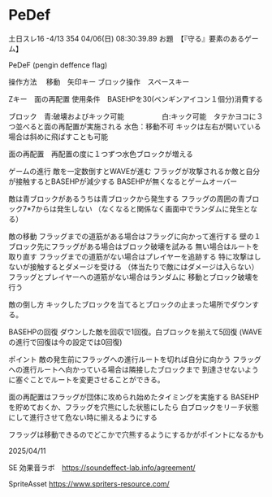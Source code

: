 # PeDef
 
土日スレ16  -4/13
354 04/06(日) 08:30:39.89
お題　【『守る』要素のあるゲーム】


PeDeF (pengin deffence flag)

操作方法　
移動　矢印キー
ブロック操作　スペースキー

Zキー　面の再配置
使用条件　BASEHPを30(ペンギンアイコン１個分)消費する

ブロック　青:破壊およびキック可能
　　　　　白:キック可能　タテかヨコに３つ並べると面の再配置が実施される
	水色：移動不可
キックは左右が開いている場合は斜めに飛ばすことも可能


面の再配置　再配置の度に１つずつ水色ブロックが増える

ゲームの進行
敵を一定数倒すとWAVEが進む
フラッグが攻撃されるか敵と自分が接触するとBASEHPが減少する
BASEHPが無くなるとゲームオーバー


敵は青ブロックがあるうちは青ブロックから発生する
フラッグの周囲の青ブロック7*7からは発生しない
（なくなると関係なく画面中でランダムに発生となる）


敵の移動
フラッグまでの道筋がある場合はフラッグに向かって進行する
壁の１ブロック先にフラッグがある場合はブロック破壊を試みる
無い場合はルートを取り直す
フラッグまでの道筋がない場合はプレイヤーを追跡する
特に攻撃はしないが接触するとダメージを受ける
（体当たりで敵にはダメージは入らない）
フラッグとプレイヤーへの道筋がない場合はランダムに
移動とブロック破壊を行う


敵の倒し方
キックしたブロックを当てるとブロックの止まった場所でダウンする。

BASEHPの回復
ダウンした敵を回収で1回復。白ブロックを揃えて5回復
(WAVEの進行で回復は今の設定では0回復)

ポイント
敵の発生前にフラッグへの進行ルートを切れば自分に向かう
フラッグへの進行ルートへ向かっている場合は隣接したブロックまで
到達させないように塞ぐことでルートを変更させることができる。

面の再配置はフラッグが団体に攻められ始めたタイミングを実施する
BASEHPを貯めておくか、フラッグを穴熊にした状態にしたら
白ブロックをリーチ状態にして進行させて危ない時に揃えるようにする

フラッグは移動できるのでどこかで穴熊するようにするかがポイントになるかも

2025/04/11

SE
効果音ラボ　https://soundeffect-lab.info/agreement/

SpriteAsset
https://www.spriters-resource.com/
